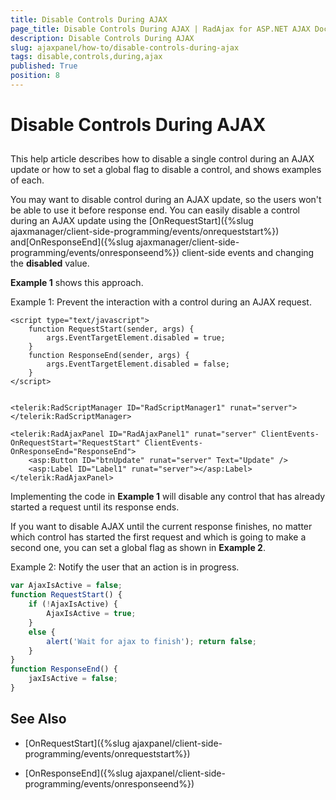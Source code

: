 ```yaml
---
title: Disable Controls During AJAX
page_title: Disable Controls During AJAX | RadAjax for ASP.NET AJAX Documentation
description: Disable Controls During AJAX
slug: ajaxpanel/how-to/disable-controls-during-ajax
tags: disable,controls,during,ajax
published: True
position: 8
---
```


# Disable Controls During AJAX



## 

This help article describes how to disable a single control during an AJAX update or how to set a global flag to disable a control, and shows examples of each.

You may want to disable control during an AJAX update, so the users won't be able to use it before response end. You can easily disable a control during an AJAX update using the [OnRequestStart]({%slug ajaxmanager/client-side-programming/events/onrequeststart%}) and[OnResponseEnd]({%slug ajaxmanager/client-side-programming/events/onresponseend%}) client-side events and changing the **disabled** value.

**Example 1** shows this approach.

Example 1: Prevent the interaction with a control during an AJAX request.

````ASPNET
<script type="text/javascript">
	function RequestStart(sender, args) {
	    args.EventTargetElement.disabled = true;
	}
	function ResponseEnd(sender, args) {
	    args.EventTargetElement.disabled = false;
	}        
</script>


<telerik:RadScriptManager ID="RadScriptManager1" runat="server">
</telerik:RadScriptManager>

<telerik:RadAjaxPanel ID="RadAjaxPanel1" runat="server" ClientEvents-OnRequestStart="RequestStart" ClientEvents-OnResponseEnd="ResponseEnd">
	<asp:Button ID="btnUpdate" runat="server" Text="Update" />
	<asp:Label ID="Label1" runat="server"></asp:Label>
</telerik:RadAjaxPanel>
````



Implementing the code in **Example 1** will disable any control that has already started a request until its response ends.



If you want to disable AJAX until the current response finishes, no matter which control has started the first request and which is going to make a second one, you can set a global flag as shown in **Example 2**.

Example 2: Notify the user that an action is in progress.

````JavaScript
var AjaxIsActive = false;
function RequestStart() {
	if (!AjaxIsActive) {
		AjaxIsActive = true;
	}
	else {
		alert('Wait for ajax to finish'); return false;
	}
}
function ResponseEnd() {
	jaxIsActive = false;
}	
````



## See Also

 * [OnRequestStart]({%slug ajaxpanel/client-side-programming/events/onrequeststart%})

 * [OnResponseEnd]({%slug ajaxpanel/client-side-programming/events/onresponseend%})
